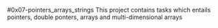 #0x07-pointers_arrays_strings
This project contains tasks which entails pointers, double ponters, arrays
and multi-dimensional arrays
